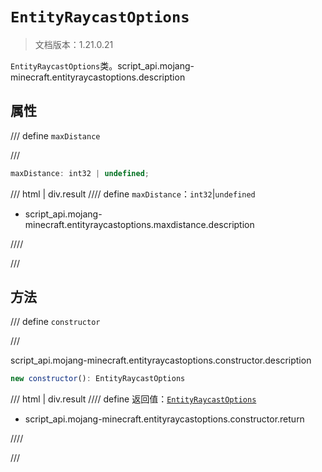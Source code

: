 # `EntityRaycastOptions`

> 文档版本：1.21.0.21

`EntityRaycastOptions`类。script_api.mojang-minecraft.entityraycastoptions.description

## 属性

/// define
`maxDistance`


///

```js
maxDistance: int32 | undefined;
```

/// html | div.result
//// define
`maxDistance`：`int32`|`undefined`

- script_api.mojang-minecraft.entityraycastoptions.maxdistance.description


////

///


## 方法

/// define
`constructor`


///

script_api.mojang-minecraft.entityraycastoptions.constructor.description

```js
new constructor(): EntityRaycastOptions
```

/// html | div.result
//// define
返回值：[`EntityRaycastOptions`](./entityraycastoptions.md)

- script_api.mojang-minecraft.entityraycastoptions.constructor.return


////

///

